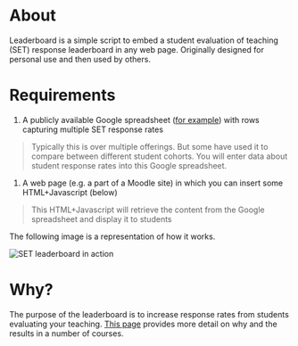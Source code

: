 
# About

Leaderboard is a simple script to embed a student evaluation of teaching (SET) response leaderboard in any web page.  Originally designed for personal use and then used by others.

# Requirements

1. A publicly available Google spreadsheet ([for example](https://docs.google.com/spreadsheets/d/1o7Dqv8XK54yVrvAmbJvsf88ot2QssSxUMJM4wP8q204/edit#gid=0)) with rows capturing multiple SET response rates
> Typically this is over multiple offerings. But some have used it to compare between different student cohorts. You will enter data about student response rates into this Google spreadsheet.
1. A web page (e.g. a part of a Moodle site) in which you can insert some HTML+Javascript (below)
> This HTML+Javascript will retrieve the content from the Google spreadsheet and display it to students

The following image is a representation of how it works.

![SET leaderboard in action](https://i0.wp.com/c1.staticflickr.com/5/4207/35314111366_4a463eabd7_z.jpg?resize=640%2C251&ssl=1)

# Why?

The purpose of the leaderboard is to increase response rates from students evaluating your teaching. [This page](http://djon.es/blog/2017/06/17/nudging-up-myopinion-response-rates-using-a-gamified-leaderboard/) provides more detail on why and the results in a number of courses.



